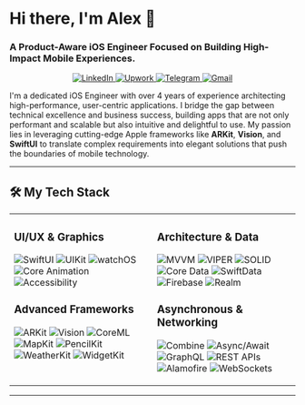 # Hi there, I'm Alex 👋

### A Product-Aware iOS Engineer Focused on Building High-Impact Mobile Experiences.

<p align="center">
  <a href="YOUR_LINKEDIN_URL" target="_blank">
    <img src="https://img.shields.io/badge/LinkedIn-0077B5?style=for-the-badge&logo=linkedin&logoColor=white" alt="LinkedIn"/>
  </a>
  <a href="YOUR_UPWORK_URL" target="_blank">
    <img src="https://img.shields.io/badge/Upwork-6FDA44?style=for-the-badge&logo=upwork&logoColor=white" alt="Upwork"/>
  </a>
  <a href="https://t.me/Sleywil" target="_blank">
    <img src="https://img.shields.io/badge/Telegram-26A5E4?style=for-the-badge&logo=telegram&logoColor=white" alt="Telegram"/>
  </a>
  <a href="mailto:slwv.dev@gmail.com">
    <img src="https://img.shields.io/badge/Gmail-D14836?style=for-the-badge&logo=gmail&logoColor=white" alt="Gmail"/>
  </a>
</p>

I'm a dedicated iOS Engineer with over 4 years of experience architecting high-performance, user-centric applications. I bridge the gap between technical excellence and business success, building apps that are not only performant and scalable but also intuitive and delightful to use. My passion lies in leveraging cutting-edge Apple frameworks like **ARKit**, **Vision**, and **SwiftUI** to translate complex requirements into elegant solutions that push the boundaries of mobile technology.

---

## 🛠️ My Tech Stack

<table>
  <tr>
    <td valign="top" width="50%">
      <h3>UI/UX & Graphics</h3>
      <p>
        <img src="https://img.shields.io/badge/SwiftUI-000000?style=for-the-badge&logo=swift&logoColor=F05138" alt="SwiftUI"/>
        <img src="https://img.shields.io/badge/UIKit-525252?style=for-the-badge" alt="UIKit"/>
        <img src="https://img.shields.io/badge/watchOS-000000?style=for-the-badge&logo=apple&logoColor=white" alt="watchOS"/>
        <img src="https://img.shields.io/badge/Core_Animation-525252?style=for-the-badge" alt="Core Animation"/>
        <img src="https://img.shields.io/badge/Accessibility-000000?style=for-the-badge" alt="Accessibility"/>
      </p>
      <h3>Advanced Frameworks</h3>
      <p>
        <img src="https://img.shields.io/badge/ARKit-000000?style=for-the-badge&logo=apple&logoColor=white" alt="ARKit"/>
        <img src="https://img.shields.io/badge/Vision-525252?style=for-the-badge" alt="Vision"/>
        <img src="https://img.shields.io/badge/Core_ML-000000?style=for-the-badge" alt="CoreML"/>
        <img src="https://img.shields.io/badge/MapKit-525252?style=for-the-badge" alt="MapKit"/>
        <img src="https://img.shields.io/badge/PencilKit-000000?style=for-the-badge" alt="PencilKit"/>
        <img src="https://img.shields.io/badge/WeatherKit-525252?style=for-the-badge" alt="WeatherKit"/>
        <img src="https://img.shields.io/badge/WidgetKit-000000?style=for-the-badge" alt="WidgetKit"/>
      </p>
    </td>
    <td valign="top" width="50%">
      <h3>Architecture & Data</h3>
      <p>
        <img src="https://img.shields.io/badge/MVVM-525252?style=for-the-badge" alt="MVVM"/>
        <img src="https://img.shields.io/badge/VIPER-000000?style=for-the-badge" alt="VIPER"/>
        <img src="https://img.shields.io/badge/SOLID-525252?style=for-the-badge" alt="SOLID"/>
        <img src="https://img.shields.io/badge/Core_Data-000000?style=for-the-badge" alt="Core Data"/>
        <img src="https://img.shields.io/badge/SwiftData-525252?style=for-the-badge" alt="SwiftData"/>
        <img src="https://img.shields.io/badge/Firebase-FFCA28?style=for-the-badge&logo=firebase&logoColor=black" alt="Firebase"/>
        <img src="https://img.shields.io/badge/Realm-39477F?style=for-the-badge&logo=realm&logoColor=white" alt="Realm"/>
      </p>
      <h3>Asynchronous & Networking</h3>
      <p>
        <img src="https://img.shields.io/badge/Combine-000000?style=for-the-badge&logo=swift&logoColor=F05138" alt="Combine"/>
        <img src="https://img.shields.io/badge/Async_Await-525252?style=for-the-badge" alt="Async/Await"/>
        <img src="https://img.shields.io/badge/GraphQL-E10098?style=for-the-badge&logo=graphql&logoColor=white" alt="GraphQL"/>
        <img src="https://img.shields.io/badge/REST_APIs-000000?style=for-the-badge" alt="REST APIs"/>
        <img src="https://img.shields.io/badge/Alamofire-525252?style=for-the-badge" alt="Alamofire"/>
        <img src="https://img.shields.io/badge/WebSockets-000000?style=for-the-badge" alt="WebSockets"/>
      </p>
    </td>
  </tr>
</table>

---


